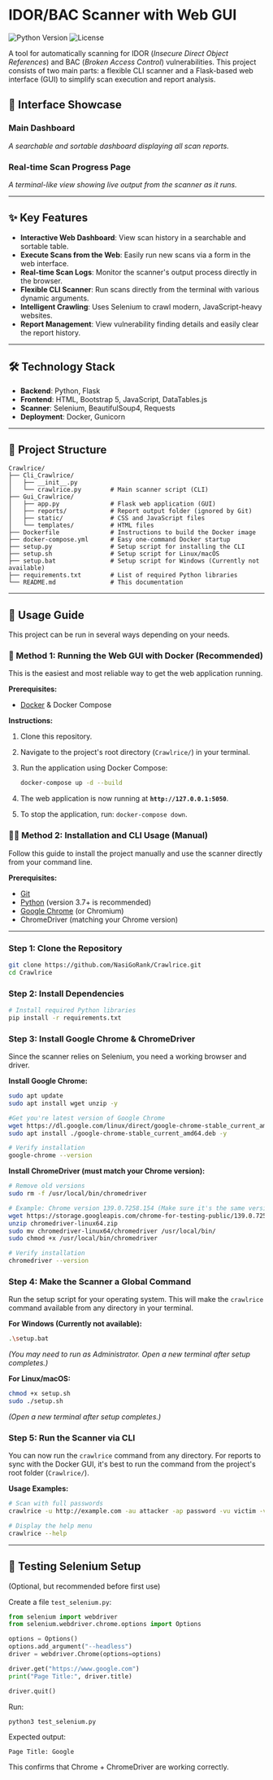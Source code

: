 # IDOR/BAC Scanner with Web GUI

![Python Version](https://img.shields.io/badge/python-3.7+-blue.svg)
![License](https://img.shields.io/badge/license-MIT-green.svg)

A tool for automatically scanning for IDOR (*Insecure Direct Object References*) and BAC (*Broken Access Control*) vulnerabilities. This project consists of two main parts: a flexible CLI scanner and a Flask-based web interface (GUI) to simplify scan execution and report analysis.

## 📸 Interface Showcase

### Main Dashboard

*A searchable and sortable dashboard displaying all scan reports.*

### Real-time Scan Progress Page

*A terminal-like view showing live output from the scanner as it runs.*

---

## ✨ Key Features

* **Interactive Web Dashboard**: View scan history in a searchable and sortable table.
* **Execute Scans from the Web**: Easily run new scans via a form in the web interface.
* **Real-time Scan Logs**: Monitor the scanner's output process directly in the browser.
* **Flexible CLI Scanner**: Run scans directly from the terminal with various dynamic arguments.
* **Intelligent Crawling**: Uses Selenium to crawl modern, JavaScript-heavy websites.
* **Report Management**: View vulnerability finding details and easily clear the report history.

---

## 🛠️ Technology Stack

* **Backend**: Python, Flask
* **Frontend**: HTML, Bootstrap 5, JavaScript, DataTables.js
* **Scanner**: Selenium, BeautifulSoup4, Requests
* **Deployment**: Docker, Gunicorn

---

## 📂 Project Structure
```
Crawlrice/
├── Cli_Crawlrice/
│   ├── __init__.py
│   └── crawlrice.py        # Main scanner script (CLI)
├── Gui_Crawlrice/
│   ├── app.py              # Flask web application (GUI)
│   ├── reports/            # Report output folder (ignored by Git)
│   ├── static/             # CSS and JavaScript files
│   └── templates/          # HTML files
├── Dockerfile              # Instructions to build the Docker image
├── docker-compose.yml      # Easy one-command Docker startup
├── setup.py                # Setup script for installing the CLI
├── setup.sh                # Setup script for Linux/macOS
├── setup.bat               # Setup script for Windows (Currently not available)
├── requirements.txt        # List of required Python libraries
└── README.md               # This documentation
```

---

## 🚀 Usage Guide

This project can be run in several ways depending on your needs.

### 🐳 Method 1: Running the Web GUI with Docker (Recommended)

This is the easiest and most reliable way to get the web application running.

**Prerequisites:**

* [Docker](https://www.docker.com/products/docker-desktop/) & Docker Compose

**Instructions:**

1. Clone this repository.
2. Navigate to the project's root directory (`Crawlrice/`) in your terminal.
3. Run the application using Docker Compose:

   ```bash
   docker-compose up -d --build
   ```
4. The web application is now running at **`http://127.0.0.1:5050`**.
5. To stop the application, run: `docker-compose down`.

### 👨‍💻 Method 2: Installation and CLI Usage (Manual)

Follow this guide to install the project manually and use the scanner directly from your command line.

**Prerequisites:**

* [Git](https://git-scm.com/)
* [Python](https://www.python.org/) (version 3.7+ is recommended)
* [Google Chrome](https://www.google.com/chrome/) (or Chromium)
* ChromeDriver (matching your Chrome version)

---

### Step 1: Clone the Repository

```bash
git clone https://github.com/NasiGoRank/Crawlrice.git
cd Crawlrice
```

### Step 2: Install Dependencies

```bash
# Install required Python libraries
pip install -r requirements.txt
```

### Step 3: Install Google Chrome & ChromeDriver

Since the scanner relies on Selenium, you need a working browser and driver.

**Install Google Chrome:**

```bash
sudo apt update
sudo apt install wget unzip -y

#Get you're latest version of Google Chrome
wget https://dl.google.com/linux/direct/google-chrome-stable_current_amd64.deb
sudo apt install ./google-chrome-stable_current_amd64.deb -y

# Verify installation
google-chrome --version
```

**Install ChromeDriver (must match your Chrome version):**

```bash
# Remove old versions
sudo rm -f /usr/local/bin/chromedriver

# Example: Chrome version 139.0.7258.154 (Make sure it's the same version with the Google Chrome)
wget https://storage.googleapis.com/chrome-for-testing-public/139.0.7258.154/linux64/chromedriver-linux64.zip
unzip chromedriver-linux64.zip
sudo mv chromedriver-linux64/chromedriver /usr/local/bin/
sudo chmod +x /usr/local/bin/chromedriver

# Verify installation
chromedriver --version
```

### Step 4: Make the Scanner a Global Command

Run the setup script for your operating system. This will make the `crawlrice` command available from any directory in your terminal.

**For Windows (Currently not available):**

```bash
.\setup.bat
```

*(You may need to run as Administrator. Open a new terminal after setup completes.)*

**For Linux/macOS:**

```bash
chmod +x setup.sh
sudo ./setup.sh
```

*(Open a new terminal after setup completes.)*

### Step 5: Run the Scanner via CLI

You can now run the `crawlrice` command from any directory. For reports to sync with the Docker GUI, it's best to run the command from the project's root folder (`Crawlrice/`).

**Usage Examples:**

```bash
# Scan with full passwords
crawlrice -u http://example.com -au attacker -ap password -vu victim -vp password

# Display the help menu
crawlrice --help
```

---

## 🔬 Testing Selenium Setup

(Optional, but recommended before first use)

Create a file `test_selenium.py`:

```python
from selenium import webdriver
from selenium.webdriver.chrome.options import Options

options = Options()
options.add_argument("--headless")
driver = webdriver.Chrome(options=options)

driver.get("https://www.google.com")
print("Page Title:", driver.title)

driver.quit()
```

Run:

```bash
python3 test_selenium.py
```

Expected output:

```
Page Title: Google
```

This confirms that Chrome + ChromeDriver are working correctly.
